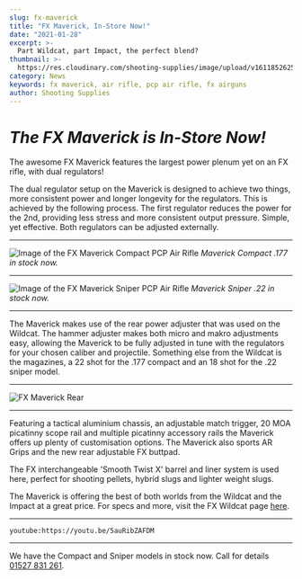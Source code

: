 ```yaml
---
slug: fx-maverick
title: "FX Maverick, In-Store Now!"
date: "2021-01-28"
excerpt: >-
  Part Wildcat, part Impact, the perfect blend?
thumbnail: >-
  https://res.cloudinary.com/shooting-supplies/image/upload/v1611852625/Blog/FX-Maverick/fx-maverick-fb_mqqnp9.png
category: News
keywords: fx maverick, air rifle, pcp air rifle, fx airguns
author: Shooting Supplies
---
```


# **_The FX Maverick is In-Store Now!_**

The awesome FX Maverick features the largest power plenum yet on an FX rifle, with dual regulators!

The dual regulator setup on the Maverick is designed to achieve two things, more consistent power and longer longevity for the regulators. This is achieved by the following process. The first regulator reduces the power for the 2nd, providing less stress and more consistent output pressure. Simple, yet effective. Both regulators can be adjusted externally.

---

![Image of the FX Maverick Compact PCP Air Rifle](https://res.cloudinary.com/shooting-supplies/image/upload/v1611849555/Blog/FX-Maverick/maverick_compact-1_ouodfk.png)
_Maverick Compact .177 in stock now._

---

![Image of the FX Maverick Sniper PCP Air Rifle](https://res.cloudinary.com/shooting-supplies/image/upload/v1611849672/Blog/FX-Maverick/maverick_sniper-2_um3luz.png)
_Maverick Sniper .22 in stock now._

---

The Maverick makes use of the rear power adjuster that was used on the Wildcat. The hammer adjuster makes both micro and makro adjustments easy, allowing the Maverick to be fully adjusted in tune with the regulators for your chosen caliber and projectile. Something else from the Wildcat is the magazines, a 22 shot for the .177 compact and an 18 shot for the .22 sniper model.

---

![FX Maverick Rear](https://res.cloudinary.com/shooting-supplies/image/upload/v1611849334/Blog/FX-Maverick/Maverick_galleri_1-444x444_aigjn2.webp)

---

Featuring a tactical aluminium chassis, an adjustable match trigger, 20 MOA picatinny scope rail and multiple picatinny accessory rails the Maverick offers up plenty of customisation options. The Maverick also sports AR Grips and the new rear adjustable FX buttpad.

The FX interchangeable 'Smooth Twist X' barrel and liner system is used here, perfect for shooting pellets, hybrid slugs and lighter weight slugs.

The Maverick is offering the best of both worlds from the Wildcat and the Impact at a great price. For specs and more, visit the FX Wildcat page [here](https://fxairguns.com/rifles/the-maverick/).

---

`youtube:https://youtu.be/5auRibZAFDM`

---

We have the Compact and Sniper models in stock now. Call for details [01527 831 261](tel:01527831261).
